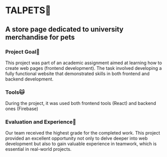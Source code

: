 # TALPETS🦊
## A store page dedicated to university merchandise for pets

### Project Goal🐰
This project was part of an academic assignment aimed at learning how to create web pages (frontend development). The task involved developing a fully functional website that demonstrated skills in both frontend and backend development.

### Tools🐱
During the project, it was used both frontend tools (React) and backend ones (Firebase)

### Evaluation and Experience🐶
Our team received the highest grade for the completed work. This project provided an excellent opportunity not only to delve deeper into web development but also to gain valuable experience in teamwork, which is essential in real-world projects.

